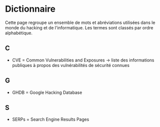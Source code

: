 # Dictionnaire

Cette page regroupe un ensemble de mots et abréviations utilisées dans le monde du hacking et de l'informatique. Les termes sont classés par ordre alphabétique.  

## C

* CVE = Common Vulnerabilities and Exposures -> liste des informations publiques à propos des vulnérabilités de sécurité connues

## G

* GHDB = Google Hacking Database

## S

* SERPs = Search Engine Results Pages
